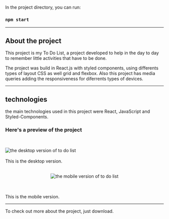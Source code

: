 In the project directory, you can run:

### `npm start`
<hr></hr>

## About the project

This project is my To Do List, a project developed to help in the day to day to remember little activities that have to be done.

The project was build in React.js with styled components, using differents types of layout CSS as well grid and flexbox. Also this project has media queries adding the responsiveness for diferrents types of devices.
<hr></hr>

## technologies

the main technologies used in this project were React, JavaScript and Styled-Components.

### Here's a preview of the project 
<br>

![the desktop version of to do list](https://github.com/ytancarlos/my-todo-list/blob/main/img/desktop.png)
<br><br>
This is the desktop version.
<br><br>
<p align="center">
<img src="https://github.com/ytancarlos/my-todo-list/blob/main/img/mobile.png"  alt="the mobile version of to do list"/>

</p>
<br><br>
This is the mobile version.
<br>
<hr></hr>

To check out more about the project, just download.

